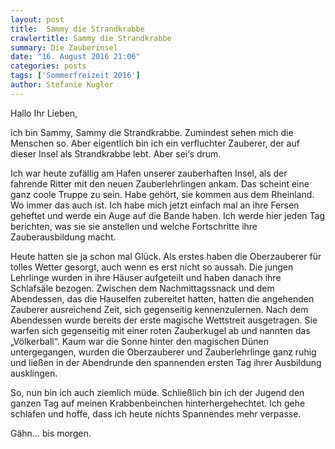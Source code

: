 ```yaml
---
layout: post
title:  Sammy die Strandkrabbe
crawlertitle: Sammy die Strandkrabbe
summary: Die Zauberinsel
date: "16. August 2016 21:06"
categories: posts
tags: ['Sommerfreizeit 2016']
author: Stefanie Kugler
---
```


Hallo Ihr Lieben,

ich bin Sammy, Sammy die Strandkrabbe. Zumindest sehen mich die Menschen so. Aber eigentlich bin ich ein verfluchter Zauberer, der auf dieser Insel als Strandkrabbe lebt. Aber sei‘s drum.

Ich war heute zufällig am Hafen unserer zauberhaften Insel, als der fahrende Ritter mit den neuen Zauberlehrlingen ankam. Das scheint eine ganz coole Truppe zu sein. Habe gehört, sie kommen aus dem Rheinland. Wo immer das auch ist. Ich habe mich jetzt einfach mal an ihre Fersen geheftet und werde ein Auge auf die Bande haben. Ich werde hier jeden Tag berichten, was sie sie anstellen und welche Fortschritte ihre Zauberausbildung macht.

Heute hatten sie ja schon mal Glück. Als erstes haben die Oberzauberer für tolles Wetter gesorgt, auch wenn es erst nicht so aussah. Die jungen Lehrlinge wurden in ihre Häuser aufgeteilt und haben danach ihre Schlafsäle bezogen. Zwischen dem Nachmittagssnack und dem Abendessen, das die Hauselfen zubereitet hatten, hatten die angehenden Zauberer ausreichend Zeit, sich gegenseitig kennenzulernen. Nach dem Abendessen wurde bereits der erste magische Wettstreit ausgetragen. Sie warfen sich gegenseitig mit einer roten Zauberkugel ab und nannten das „Völkerball“.
Kaum war die Sonne hinter den magischen Dünen untergegangen, wurden die Oberzauberer und Zauberlehrlinge ganz ruhig und ließen in der Abendrunde den spannenden ersten Tag ihrer Ausbildung ausklingen.

So, nun bin ich auch ziemlich müde. Schließlich bin ich der Jugend den ganzen Tag auf meinen Krabbenbeinchen hinterhergehechtet. Ich gehe schlafen und hoffe, dass ich heute nichts Spannendes mehr verpasse.

Gähn… bis morgen.